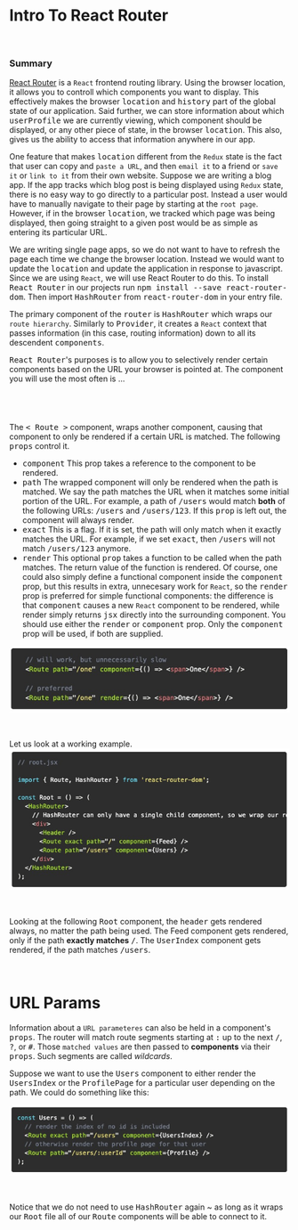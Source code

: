 # **Intro To React Router**

&nbsp;

### **Summary**

[React Router](https://github.com/ReactTraining/react-router/) is a `React` frontend routing library. Using the browser location, it allows you to controll which components you want to display. This effectively makes the browser <kbd>location</kbd> and <kbd>history</kbd> part of the global state of our application. Said further, we can store information about which <kbd>userProfile</kbd> we are currently viewing, which component should be displayed, or any other piece of state, in the browser <kbd>location</kbd>. This also, gives us the ability to access that information anywhere in our app.

One feature that makes <kbd>location</kbd> different from the `Redux` state is the fact that user can copy and `paste a URL`, and then `email it` to a friend or `save it` or `link to it` from their own website. Suppose we are writing a blog app. If the app tracks which blog post is being displayed using `Redux` state, there is no easy way to go directly to a particular post. Instead a user would have to manually navigate to their page by starting at the `root page`. However, if in the browser <kbd>location</kbd>, we tracked which page was being displayed, then going straight to a given post would be as simple as entering its particular URL. 

We are writing single page apps, so we do not want to have to refresh the page each time we change the browser location. Instead we would want to update the <kbd>location</kbd> and update the application in response to javascript. Since we are using `React`, we will use React Router to do this. To install <kbd>React Router</kbd> in our projects run <kbd>npm install --save react-router-dom</kbd>. Then import <kbd>HashRouter</kbd> from <kbd>react-router-dom</kbd> in your entry file. 

The primary component of the <kbd>router</kbd> is <kbd>HashRouter</kbd> which wraps our `route hierarchy`. Similarly to <kbd>Provider</kbd>, it creates a `React` context that passes information (in this case, routing information) down to all its descendent <kbd>components</kbd>. 

<kbd>React Router</kbd>'s purposes is to allow you to selectively render certain components based on the URL your browser is pointed at. The component you will use the most often is ...

&nbsp;

# 

The <kbd>< Route ></kbd> component, wraps another component, causing that component to only be rendered if a certain URL is matched. The following <kbd>props</kbd> control it. 
  * <kbd>component</kbd> This prop takes a reference to the component to be rendered.
  * <kbd>path</kbd> The wrapped component will only be rendered when the path is matched. We say the path matches the URL when it matches some initial portion of the URL. For example, a path of <kbd>/users</kbd> would match **both** of the following URLs: <kbd>/users</kbd> and <kbd>/users/123</kbd>. If this <kbd>prop</kbd> is left out, the component will always render.
  * <kbd>exact</kbd> This is a flag. If it is set, the path will only match when it exactly matches the URL. For example, if we set <kbd>exact</kbd>, then <kbd>/users</kbd> will not match <kbd>/users/123</kbd> anymore. 
  * <kbd>render</kbd> This optional <kbd>prop</kbd> takes a function to be called when the path matches. The return value of the function is rendered. Of course, one could also simply define a functional component inside the <kbd>component</kbd> prop, but this results in extra, unnecesary work for `React`, so the <kbd>render</kbd> prop is preferred for simple functional components: the difference is that <kbd>component</kbd> causes a new `React` component to be rendered, while render simply returns <kbd>jsx</kbd> directly into the surrounding component. You should use either the <kbd>render</kbd> or <kbd>component</kbd> prop. Only the <kbd>component</kbd> prop will be used, if both are supplied. 

![alt text](./Images/Screen&#32;Shot&#32;2020-02-10&#32;at&#32;1.jpg "Route Paths Example")

&nbsp;

Let us look at a working example.
![alt text](./Images/Screen&#32;Shot&#32;2020-02-10&#32;at&#32;2.jpg "HashRouter And Route Working Example")

&nbsp;

Looking at the following <kbd>Root</kbd> component, the <kbd>header</kbd> gets rendered always, no matter the path being used. The <kdb>Feed</kdb> component gets rendered, only if the path **exactly matches** <kbd>/</kbd>. The <kbd>UserIndex</kbd> component gets rendered, if the path matches <kbd>/users</kbd>.

&nbsp;

# **URL Params**

Information about a `URL parameteres` can also be held in a component's <kbd>props</kbd>. The router will match route segments starting at <kbd>:</kbd> up to the next <kbd>/</kbd>, <kbd>?</kbd>, or <kbd>#</kbd>. Those `matched values` are then passed to **components** via their <kbd>props</kbd>. Such segments are called *wildcards*. 

Suppose we want to use the <kbd>Users</kbd> component to either render the <kbd>UsersIndex</kbd> or the <kbd>ProfilePage</kbd> for a particular user depending on the path. We could do something like this:

![alt text](./Images/Screen&#32;Shot&#32;2020-02-10&#32;at&#32;3.jpg "Route Wildcard Example")

&nbsp;

Notice that we do not need to use <kbd>HashRouter</kbd> again ~ as long as it wraps our <kbd>Root</kbd> file all of our <kbd>Route</kbd> components will be able to connect to it. 

